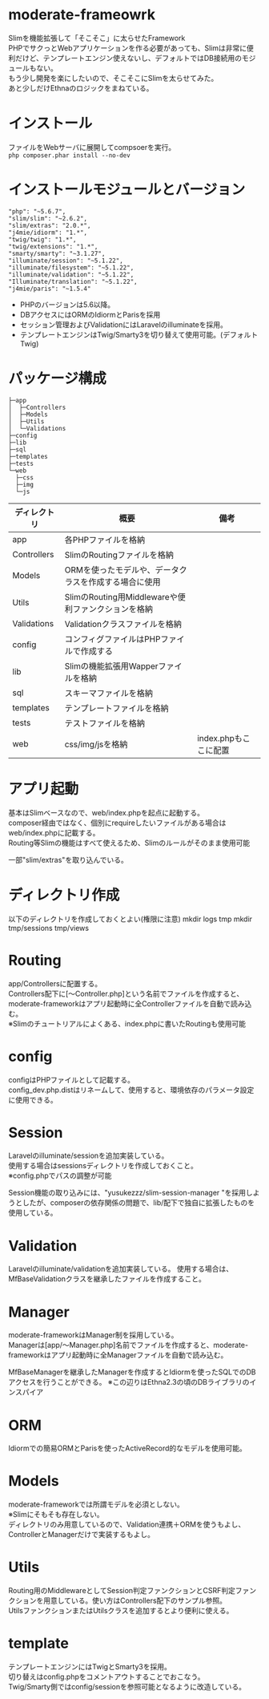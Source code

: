 # moderate-frameowrk
 Slimを機能拡張して「そこそこ」に太らせたFramework  
 PHPでサクっとWebアプリケーションを作る必要があっても、Slimは非常に便利だけど、テンプレートエンジン使えないし、デフォルトではDB接続用のモジュールもない。  
 もう少し開発を楽にしたいので、そこそこにSlimを太らせてみた。  
 あと少しだけEthnaのロジックをまねている。

# インストール
 ファイルをWebサーバに展開してcompsoerを実行。  
 `php composer.phar install --no-dev`

# インストールモジュールとバージョン

    "php": "~5.6.7",
    "slim/slim": "~2.6.2",
    "slim/extras": "2.0.*",
    "j4mie/idiorm": "1.*",
    "twig/twig": "1.*",
    "twig/extensions": "1.*",
    "smarty/smarty": "~3.1.27",
    "illuminate/session": "~5.1.22",
    "illuminate/filesystem": "~5.1.22",
    "illuminate/validation": "~5.1.22",
    "Illuminate/translation": "~5.1.22",
    "j4mie/paris": "~1.5.4"

 * PHPのバージョンは5.6以降。
 * DBアクセスにはORMのIdiormとParisを採用
 * セッション管理およびValidationにはLaravelのilluminateを採用。
 * テンプレートエンジンはTwig/Smarty3を切り替えて使用可能。(デフォルトTwig)

# パッケージ構成

    ├─app
    │  ├─Controllers
    │  ├─Models
    │  ├─Utils
    │  └─Validations
    ├─config
    ├─lib
    ├─sql
    ├─templates
    ├─tests
    └─web
      ├─css
      ├─img
      └─js

|ディレクトリ|概要|備考|
|---|---|---|
|app|各PHPファイルを格納||
| Controllers|SlimのRoutingファイルを格納||
| Models|ORMを使ったモデルや、データクラスを作成する場合に使用||
| Utils|SlimのRouting用Middlewareや便利ファンクションを格納||
| Validations|Validationクラスファイルを格納||
|config|コンフィグファイルはPHPファイルで作成する||
|lib|Slimの機能拡張用Wapperファイルを格納||
|sql|スキーマファイルを格納||
|templates|テンプレートファイルを格納||
|tests|テストファイルを格納||
|web|css/img/jsを格納|index.phpもここに配置|

# アプリ起動
 基本はSlimベースなので、web/index.phpを起点に起動する。  
 composer経由ではなく、個別にrequireしたいファイルがある場合はweb/index.phpに記載する。  
 Routing等Slimの機能はすべて使えるため、Slimのルールがそのまま使用可能

 一部"slim/extras"を取り込んでいる。

# ディレクトリ作成
 以下のディレクトリを作成しておくとよい(権限に注意)
    mkdir logs tmp
    mkdir tmp/sessions tmp/views

# Routing
 app/Controllersに配置する。  
 Controllers配下に[～Controller.php]という名前でファイルを作成すると、moderate-frameworkはアプリ起動時に全Controllerファイルを自動で読み込む。  
 ※Slimのチュートリアルによくある、index.phpに書いたRoutingも使用可能

# config
 configはPHPファイルとして記載する。  
 config_dev.php.distはリネームして、使用すると、環境依存のパラメータ設定に使用できる。

# Session
 Laravelのilluminate/sessionを追加実装している。  
 使用する場合はsessionsディレクトリを作成しておくこと。  
 ※config.phpでパスの調整が可能  

  Session機能の取り込みには、"yusukezzz/slim-session-manager
"を採用しようとしたが、composerの依存関係の問題で、lib/配下で独自に拡張したものを使用している。

# Validation
 Laravelのilluminate/validationを追加実装している。
 使用する場合は、MfBaseValidationクラスを継承したファイルを作成すること。

# Manager
 moderate-frameworkはManager制を採用している。  
 Managerは[app/～Manager.php]名前でファイルを作成すると、moderate-frameworkはアプリ起動時に全Managerファイルを自動で読み込む。  

 MfBaseManagerを継承したManagerを作成するとIdiormを使ったSQLでのDBアクセスを行うことができる。
 ※この辺りはEthna2.3の頃のDBライブラリのインスパイア  

# ORM
 Idiormでの簡易ORMとParisを使ったActiveRecord的なモデルを使用可能。

# Models
 moderate-frameworkでは所謂モデルを必須としない。  
 ※Slimにそもそも存在しない。  
 ディレクトリのみ用意しているので、Validation連携＋ORMを使うもよし、ControllerとManagerだけで実装するもよし。

# Utils
 Routing用のMiddlewareとしてSession判定ファンクションとCSRF判定ファンクションを用意している。使い方はControllers配下のサンプル参照。  
 UtilsファンクションまたはUtilsクラスを追加するとより便利に使える。

# template
 テンプレートエンジンにはTwigとSmarty3を採用。  
 切り替えはconfig.phpをコメントアウトすることでおこなう。  
 Twig/Smarty側ではconfig/sessionを参照可能となるように改造している。

